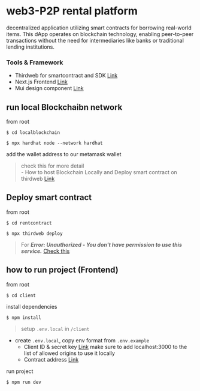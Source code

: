 # web3-P2P rental platform

decentralized application utilizing smart contracts for borrowing
real-world items. This dApp operates on blockchain technology, enabling peer-to-peer transactions without the need
for intermediaries like banks or traditional lending institutions.

### Tools & Framework
- Thirdweb for smartcontract and SDK [Link](https://portal.thirdweb.com/)
- Next.js Frontend [Link](https://nextjs.org/)
- Mui design component [Link](https://mui.com/) 

## run local Blockchaibn network

from root

`$ cd localblockchain`  
   
`$ npx hardhat node --network hardhat`

add the wallet address to our metamask wallet   

>check this for more detail   
    - How to host Blockchain Locally and Deploy smart contract on thirdweb [Link](https://www.youtube.com/watch?v=_zTHUUOZdec)

## Deploy smart contract

from root

`$ cd rentcontract`   
   
`$ npx thirdweb deploy`

> For ***Error: Unauthorized - You don't have permission to use this service.*** [Check this](https://portal.thirdweb.com/deploy/faqs)

## how to run project (Frontend)

from root

`$ cd client`

install dependencies

`$ npm install`

> setup `.env.local` in `/client`   
- create `.env.local`, copy env format from `.env.example`
    - Client ID & secret key [Link](https://thirdweb.com/create-api-key) make sure to add localhost:3000 to the list of allowed origins to use it locally
    - Contract address [Link](https://thirdweb.com/dashboard/contracts/deploy) 

run project

`$ npm run dev`




